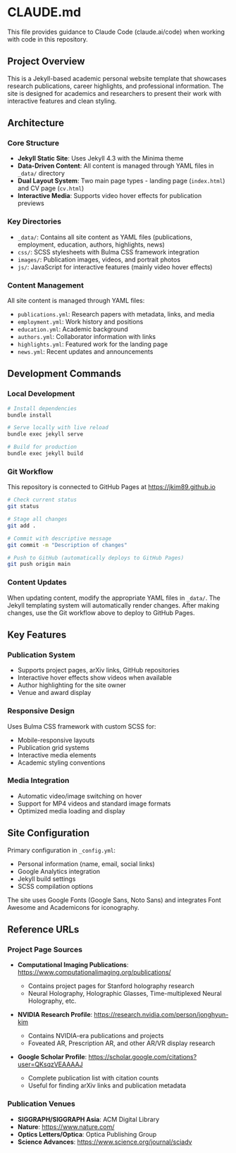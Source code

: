# CLAUDE.md

This file provides guidance to Claude Code (claude.ai/code) when working with code in this repository.

## Project Overview

This is a Jekyll-based academic personal website template that showcases research publications, career highlights, and professional information. The site is designed for academics and researchers to present their work with interactive features and clean styling.

## Architecture

### Core Structure
- **Jekyll Static Site**: Uses Jekyll 4.3 with the Minima theme
- **Data-Driven Content**: All content is managed through YAML files in `_data/` directory
- **Dual Layout System**: Two main page types - landing page (`index.html`) and CV page (`cv.html`)
- **Interactive Media**: Supports video hover effects for publication previews

### Key Directories
- `_data/`: Contains all site content as YAML files (publications, employment, education, authors, highlights, news)
- `css/`: SCSS stylesheets with Bulma CSS framework integration
- `images/`: Publication images, videos, and portrait photos
- `js/`: JavaScript for interactive features (mainly video hover effects)

### Content Management
All site content is managed through YAML files:
- `publications.yml`: Research papers with metadata, links, and media
- `employment.yml`: Work history and positions
- `education.yml`: Academic background
- `authors.yml`: Collaborator information with links
- `highlights.yml`: Featured work for the landing page
- `news.yml`: Recent updates and announcements

## Development Commands

### Local Development
```bash
# Install dependencies
bundle install

# Serve locally with live reload
bundle exec jekyll serve

# Build for production
bundle exec jekyll build
```

### Git Workflow
This repository is connected to GitHub Pages at https://jkim89.github.io

```bash
# Check current status
git status

# Stage all changes
git add .

# Commit with descriptive message
git commit -m "Description of changes"

# Push to GitHub (automatically deploys to GitHub Pages)
git push origin main
```

### Content Updates
When updating content, modify the appropriate YAML files in `_data/`. The Jekyll templating system will automatically render changes. After making changes, use the Git workflow above to deploy to GitHub Pages.

## Key Features

### Publication System
- Supports project pages, arXiv links, GitHub repositories
- Interactive hover effects show videos when available
- Author highlighting for the site owner
- Venue and award display

### Responsive Design
Uses Bulma CSS framework with custom SCSS for:
- Mobile-responsive layouts
- Publication grid systems
- Interactive media elements
- Academic styling conventions

### Media Integration
- Automatic video/image switching on hover
- Support for MP4 videos and standard image formats
- Optimized media loading and display

## Site Configuration

Primary configuration in `_config.yml`:
- Personal information (name, email, social links)
- Google Analytics integration
- Jekyll build settings
- SCSS compilation options

The site uses Google Fonts (Google Sans, Noto Sans) and integrates Font Awesome and Academicons for iconography.

## Reference URLs

### Project Page Sources
- **Computational Imaging Publications**: https://www.computationalimaging.org/publications/
  - Contains project pages for Stanford holography research
  - Neural Holography, Holographic Glasses, Time-multiplexed Neural Holography, etc.

- **NVIDIA Research Profile**: https://research.nvidia.com/person/jonghyun-kim
  - Contains NVIDIA-era publications and projects
  - Foveated AR, Prescription AR, and other AR/VR display research

- **Google Scholar Profile**: https://scholar.google.com/citations?user=QKsqzVEAAAAJ
  - Complete publication list with citation counts
  - Useful for finding arXiv links and publication metadata

### Publication Venues
- **SIGGRAPH/SIGGRAPH Asia**: ACM Digital Library
- **Nature**: https://www.nature.com/
- **Optics Letters/Optica**: Optica Publishing Group
- **Science Advances**: https://www.science.org/journal/sciadv